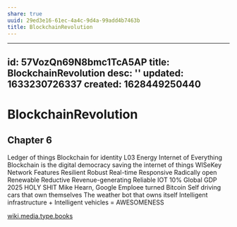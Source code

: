 ```yaml
---
share: true
uuid: 29ed3e16-61ec-4a4c-9d4a-99add4b7463b
title: BlockchainRevolution
---
```

---
id: 57VozQn69N8bmc1TcA5AP
title: BlockchainRevolution
desc: ''
updated: 1633230726337
created: 1628449250440
---
# BlockchainRevolution
Chapter 6
---------

Ledger of things Blockchain for identity L03 Energy Internet of Everything Blockchain is the digital democracy saving the internet of things WISeKey Network Features Resilient Robust Real-time Responsive Radically open Renewable Reductive Revenue-generating Reliable IOT 10% Global GDP 2025 HOLY SHIT Mike Hearn, Google Emploee turned Bitcoin Self driving cars that own themselves The weather bot that owns itself Intelligent infrastructure + Intelligent vehicles = AWESOMENESS

[wiki.media.type.books](/a3a80e28-c537-4091-a06f-3d20f44ec6a2)